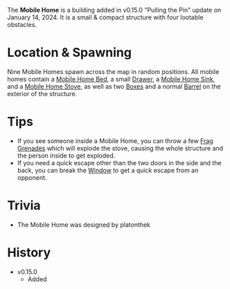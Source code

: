 The **Mobile Home** is a building added in v0.15.0 "Pulling the Pin" update on January 14, 2024. It is a small & compact structure with four lootable obstacles.

# Location & Spawning

Nine Mobile Homes spawn across the map in random positions. All mobile homes contain a [Mobile Home Bed](/obstacles/mobile_home_bed), a small [Drawer](/obstacles/drawers), a [Mobile Home Sink](/obstacles/mobile_home_sink), and a [Mobile Home Stove](/obstacles/mobile_home_stove), as well as two [Boxes](/obstacles/box) and a normal [Barrel](/obstacles/barrels) on the exterior of the structure.

# Tips

 - If you see someone inside a Mobile Home, you can throw a few [Frag Grenades](/weapons/throwables/frag_grenade) which will explode the stove, causing the whole structure and the person inside to get exploded.
 - If you need a quick escape other than the two doors in the side and the back, you can break the [Window](/obstacles/mobile_home_window) to get a quick escape from an opponent.

 # Trivia

- The Mobile Home was designed by platonthek

 # History 

  - v0.15.0
    - Added